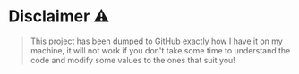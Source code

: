 # Disclaimer ⚠️
> This project has been dumped to GitHub exactly how I have it on my machine, it will not work if you don't take some time to understand the code and modify some values to the ones that suit you!